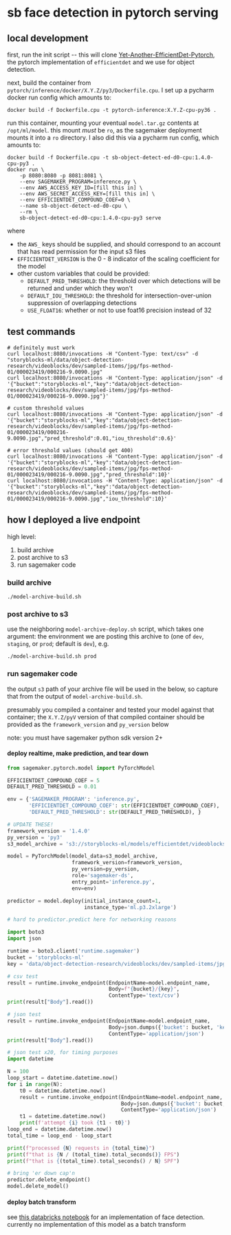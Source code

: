# sb face detection in pytorch serving

## local development

first, run the init script -- this will
clone [Yet-Another-EfficientDet-Pytorch](https://github.com/zylo117/Yet-Another-EfficientDet-Pytorch), the pytorch
implementation of `efficientdet` and we use for object detection.

next, build the container from `pytorch/inference/docker/X.Y.Z/py3/Dockerfile.cpu`. I set up a pycharm docker run config
which amounts to:

```shell script
docker build -f Dockerfile.cpu -t pytorch-inference:X.Y.Z-cpu-py36 .
```

run this container, mounting your eventual `model.tar.gz` contents at `/opt/ml/model`. this mount *must* be `ro`, as the
sagemaker deployment mounts it into a `ro` directory. I also did this via a pycharm run config, which amounts to:

```shell script
docker build -f Dockerfile.cpu -t sb-object-detect-ed-d0-cpu:1.4.0-cpu-py3 .
docker run \
    -p 8080:8080 -p 8081:8081 \
    --env SAGEMAKER_PROGRAM=inference.py \
    --env AWS_ACCESS_KEY_ID=[fill this in] \
    --env AWS_SECRET_ACCESS_KEY=[fill this in] \
    --env EFFICIENTDET_COMPOUND_COEF=0 \
    --name sb-object-detect-ed-d0-cpu \
    --rm \
    sb-object-detect-ed-d0-cpu:1.4.0-cpu-py3 serve
```

where

+ the `AWS_` keys should be supplied, and should correspond to an account that has read permission for the input s3
  files
+ `EFFICIENTDET_VERSION` is the 0 - 8 indicator of the scaling coefficient for the model
+ other custom variables that could be provided:
    + `DEFAULT_PRED_THRESHOLD`: the threshold over which detections will be returned and under which they won't
    + `DEFAULT_IOU_THRESHOLD`: the threshold for intersection-over-union suppression of overlapping detections
    + `USE_FLOAT16`: whether or not to use foat16 precision instead of 32

## test commands

```shell script
# definitely must work
curl localhost:8080/invocations -H "Content-Type: text/csv" -d "storyblocks-ml/data/object-detection-research/videoblocks/dev/sampled-items/jpg/fps-method-01/000023419/000216-9.0090.jpg"
curl localhost:8080/invocations -H "Content-Type: application/json" -d '{"bucket":"storyblocks-ml","key":"data/object-detection-research/videoblocks/dev/sampled-items/jpg/fps-method-01/000023419/000216-9.0090.jpg"}'

# custom threshold values
curl localhost:8080/invocations -H "Content-Type: application/json" -d '{"bucket":"storyblocks-ml","key":"data/object-detection-research/videoblocks/dev/sampled-items/jpg/fps-method-01/000023419/000216-9.0090.jpg","pred_threshold":0.01,"iou_threshold":0.6}'

# error threshold values (should get 400)
curl localhost:8080/invocations -H "Content-Type: application/json" -d '{"bucket":"storyblocks-ml","key":"data/object-detection-research/videoblocks/dev/sampled-items/jpg/fps-method-01/000023419/000216-9.0090.jpg","pred_threshold":10}'
curl localhost:8080/invocations -H "Content-Type: application/json" -d '{"bucket":"storyblocks-ml","key":"data/object-detection-research/videoblocks/dev/sampled-items/jpg/fps-method-01/000023419/000216-9.0090.jpg","iou_threshold":10}'
```

## how I deployed a live endpoint

high level:

1. build archive
1. post archive to s3
1. run sagemaker code

### build archive

```shell
./model-archive-build.sh
```

### post archive to s3

use the neighboring `model-archive-deploy.sh` script, which takes one argument: the environment we are posting this
archive to (one of `dev`, `staging`, or `prod`; default is `dev`), e.g.

```shell
./model-archive-build.sh prod
```

### run sagemaker code

the output `s3` path of your archive file will be used in the below, so capture that from the output
of `model-archive-build.sh`.

presumably you compiled a container and tested your model against that container; the `X.Y.Z/pyV` version of that
compiled container should be provided as the `framework_version` and `py_version` below

note: you must have sagemaker python sdk version 2+

#### deploy realtime, make prediction, and tear down

```python
from sagemaker.pytorch.model import PyTorchModel

EFFICIENTDET_COMPOUND_COEF = 5
DEFAULT_PRED_THRESHOLD = 0.01

env = {'SAGEMAKER_PROGRAM': 'inference.py',
       'EFFICIENTDET_COMPOUND_COEF': str(EFFICIENTDET_COMPOUND_COEF),
       'DEFAULT_PRED_THRESHOLD': str(DEFAULT_PRED_THRESHOLD), }

# UPDATE THESE!
framework_version = '1.4.0'
py_version = 'py3'
s3_model_archive = 's3://storyblocks-ml/models/efficientdet/videoblocks/dev/20201204T203855/model.tar.gz'

model = PyTorchModel(model_data=s3_model_archive,
                     framework_version=framework_version,
                     py_version=py_version,
                     role='sagemaker-ds',
                     entry_point='inference.py',
                     env=env)

predictor = model.deploy(initial_instance_count=1,
                         instance_type='ml.p3.2xlarge')

# hard to predictor.predict here for networking reasons

import boto3
import json

runtime = boto3.client('runtime.sagemaker')
bucket = 'storyblocks-ml'
key = 'data/object-detection-research/videoblocks/dev/sampled-items/jpg/fps-method-01/000023419/000216-9.0090.jpg'

# csv test
result = runtime.invoke_endpoint(EndpointName=model.endpoint_name,
                                 Body=f"{bucket}/{key}",
                                 ContentType='text/csv')
print(result["Body"].read())

# json test
result = runtime.invoke_endpoint(EndpointName=model.endpoint_name,
                                 Body=json.dumps({'bucket': bucket, 'key': key}),
                                 ContentType='application/json')
print(result["Body"].read())

# json test x20, for timing purposes
import datetime

N = 100
loop_start = datetime.datetime.now()
for i in range(N):
    t0 = datetime.datetime.now()
    result = runtime.invoke_endpoint(EndpointName=model.endpoint_name,
                                     Body=json.dumps({'bucket': bucket, 'key': key}),
                                     ContentType='application/json')
    t1 = datetime.datetime.now()
    print(f'attempt {i} took {t1 - t0}')
loop_end = datetime.datetime.now()
total_time = loop_end - loop_start

print(f"processed {N} requests in {total_time}")
print(f"that is {N / (total_time).total_seconds()} FPS")
print(f"that is {(total_time).total_seconds() / N} SPF")

# bring 'er down cap'n
predictor.delete_endpoint()
model.delete_model()
```

#### deploy batch transform

see [this databricks notebook](https://dbc-eceaffad-4e12.cloud.databricks.com/?o=6154618236860539#notebook/1266580902362296)
for an implementation of face detection. currently no implementation of this model as a batch transform